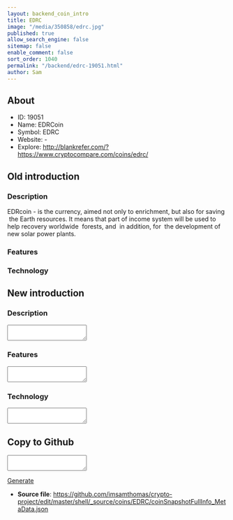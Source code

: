 ```yaml
---
layout: backend_coin_intro
title: EDRC
image: "/media/350858/edrc.jpg"
published: true
allow_search_engine: false
sitemap: false
enable_comment: false
sort_order: 1040
permalink: "/backend/edrc-19051.html"
author: Sam
---
```


## About

- ID: 19051
- Name: EDRCoin
- Symbol: EDRC
- Website: -
- Explore: http://blankrefer.com/?https://www.cryptocompare.com/coins/edrc/


## Old introduction

### Description

<p><span>EDRcoin - is the currency, aimed not only to enrichment, but also for saving  the Earth resources. It means that part of income system will be used to help recovery worldwide  forests, and  in addition, for  the development of new solar power plants. </span></p>

### Features


### Technology




## New introduction


### Description
<textarea id="meta_description" name="description"></textarea>

### Features
<textarea id="meta_features" name="features"></textarea>

### Technology
<textarea id="meta_technology" name="technology"></textarea>


## Copy to Github

<textarea id="coinsnapshotfullinfo_metadata"></textarea>

<a href="#gen" onclick="generateMetaDatJson()">Generate</a>

- **Source file**: <a href="https://github.com/imsamthomas/crypto-project/edit/master/shell/_source/coins/EDRC/coinSnapshotFullInfo_MetaData.json">https://github.com/imsamthomas/crypto-project/edit/master/shell/_source/coins/EDRC/coinSnapshotFullInfo_MetaData.json</a>

